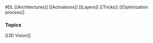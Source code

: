 #DL
[[Architectures]]
[[Activations]]
[[Layers]]
[[Tricks]]
[[Optimization process]]

### Topics
[[3D Vision]]
